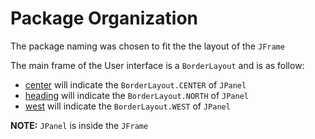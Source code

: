 # Package Organization

The package naming was chosen to fit the the layout of the `JFrame`

The main frame of the User interface is a `BorderLayout` and is as follow:

- [center](/center) will indicate the `BorderLayout.CENTER` of `JPanel`
- [heading](/heading) will indicate the `BorderLayout.NORTH` of `JPanel`
- [west](/west) will indicate the `BorderLayout.WEST` of `JPanel`


**NOTE:** `JPanel` is inside the `JFrame` 


